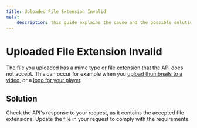 ```yaml
---
title: Uploaded File Extension Invalid
meta: 
    description: This guide explains the cause and the possible solutions for the Uploaded File Extension Invalid error.
---
```


# Uploaded File Extension Invalid

The file you uploaded has a mime type or file extension that the API does not accept. This can occur for example when you [upload thumbnails to a video](/reference/api/Videos#upload-a-thumbnail), or a [logo for your player](/reference/api/Player-Themes#upload-a-logo).

## Solution

Check the API's response to your request, as it contains the accepted file extensions. Update the file in your request to comply with the requirements.